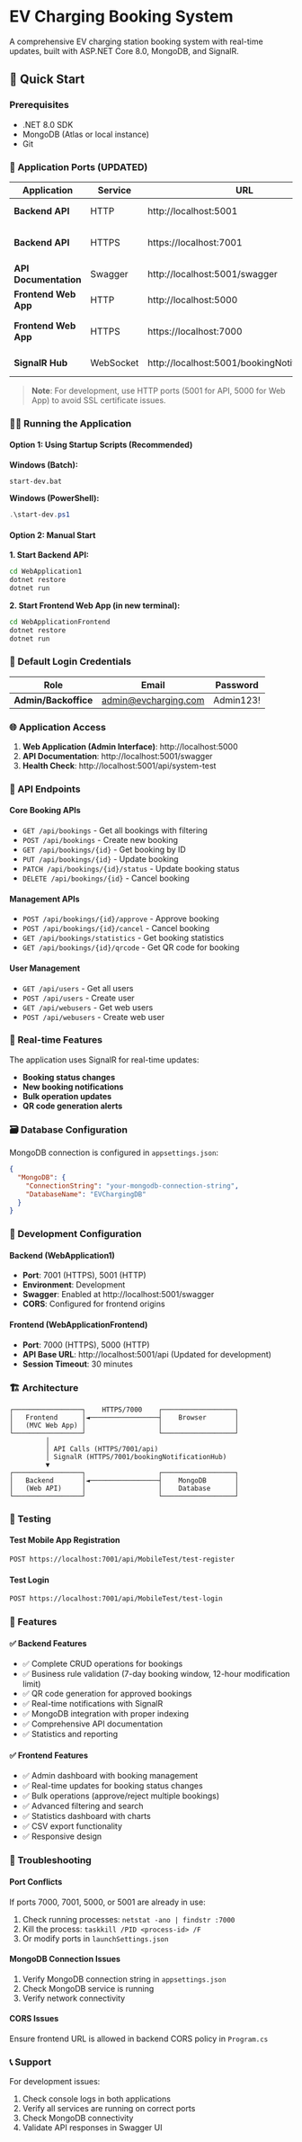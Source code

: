 # EV Charging Booking System

A comprehensive EV charging station booking system with real-time updates, built with ASP.NET Core 8.0, MongoDB, and SignalR.

## 🚀 Quick Start

### Prerequisites
- .NET 8.0 SDK
- MongoDB (Atlas or local instance)
- Git

### 📡 Application Ports (UPDATED)

| Application | Service | URL | Status |
|-------------|---------|-----|--------|
| **Backend API** | HTTP | http://localhost:5001 | ✅ Primary |
| **Backend API** | HTTPS | https://localhost:7001 | ⚠️ Requires SSL cert |
| **API Documentation** | Swagger | http://localhost:5001/swagger | ✅ Working |
| **Frontend Web App** | HTTP | http://localhost:5000 | ✅ Primary |
| **Frontend Web App** | HTTPS | https://localhost:7000 | ⚠️ Requires SSL cert |
| **SignalR Hub** | WebSocket | http://localhost:5001/bookingNotificationHub | ✅ Working |

> **Note**: For development, use HTTP ports (5001 for API, 5000 for Web App) to avoid SSL certificate issues.

### 🏃‍♂️ Running the Application

#### Option 1: Using Startup Scripts (Recommended)

**Windows (Batch):**
```batch
start-dev.bat
```

**Windows (PowerShell):**
```powershell
.\start-dev.ps1
```

#### Option 2: Manual Start

**1. Start Backend API:**
```bash
cd WebApplication1
dotnet restore
dotnet run
```

**2. Start Frontend Web App (in new terminal):**
```bash
cd WebApplicationFrontend
dotnet restore
dotnet run
```

### 🔐 Default Login Credentials

| Role | Email | Password |
|------|-------|----------|
| **Admin/Backoffice** | admin@evcharging.com | Admin123! |

### 🌐 Application Access

1. **Web Application (Admin Interface)**: http://localhost:5000
2. **API Documentation**: http://localhost:5001/swagger
3. **Health Check**: http://localhost:5001/api/system-test

### 📱 API Endpoints

#### Core Booking APIs
- `GET /api/bookings` - Get all bookings with filtering
- `POST /api/bookings` - Create new booking
- `GET /api/bookings/{id}` - Get booking by ID
- `PUT /api/bookings/{id}` - Update booking
- `PATCH /api/bookings/{id}/status` - Update booking status
- `DELETE /api/bookings/{id}` - Cancel booking

#### Management APIs
- `POST /api/bookings/{id}/approve` - Approve booking
- `POST /api/bookings/{id}/cancel` - Cancel booking
- `GET /api/bookings/statistics` - Get booking statistics
- `GET /api/bookings/{id}/qrcode` - Get QR code for booking

#### User Management
- `GET /api/users` - Get all users
- `POST /api/users` - Create user
- `GET /api/webusers` - Get web users
- `POST /api/webusers` - Create web user

### 🔄 Real-time Features

The application uses SignalR for real-time updates:
- **Booking status changes**
- **New booking notifications**
- **Bulk operation updates**
- **QR code generation alerts**

### 🗃️ Database Configuration

MongoDB connection is configured in `appsettings.json`:
```json
{
  "MongoDB": {
    "ConnectionString": "your-mongodb-connection-string",
    "DatabaseName": "EVChargingDB"
  }
}
```

### 🔧 Development Configuration

#### Backend (WebApplication1)
- **Port**: 7001 (HTTPS), 5001 (HTTP)
- **Environment**: Development
- **Swagger**: Enabled at http://localhost:5001/swagger
- **CORS**: Configured for frontend origins

#### Frontend (WebApplicationFrontend)
- **Port**: 7000 (HTTPS), 5000 (HTTP)
- **API Base URL**: http://localhost:5001/api (Updated for development)
- **Session Timeout**: 30 minutes

### 🏗️ Architecture

```
┌─────────────────┐    HTTPS/7000    ┌──────────────────┐
│   Frontend      │◄─────────────────┤    Browser       │
│   (MVC Web App) │                  │                  │
└─────────────────┘                  └──────────────────┘
         │
         │ API Calls (HTTPS/7001/api)
         │ SignalR (HTTPS/7001/bookingNotificationHub)
         ▼
┌─────────────────┐                  ┌──────────────────┐
│   Backend       │◄─────────────────┤    MongoDB       │
│   (Web API)     │                  │    Database      │
└─────────────────┘                  └──────────────────┘
```

### 🧪 Testing

#### Test Mobile App Registration
```bash
POST https://localhost:7001/api/MobileTest/test-register
```

#### Test Login
```bash
POST https://localhost:7001/api/MobileTest/test-login
```

### 📝 Features

#### ✅ Backend Features
- ✅ Complete CRUD operations for bookings
- ✅ Business rule validation (7-day booking window, 12-hour modification limit)
- ✅ QR code generation for approved bookings
- ✅ Real-time notifications with SignalR
- ✅ MongoDB integration with proper indexing
- ✅ Comprehensive API documentation
- ✅ Statistics and reporting

#### ✅ Frontend Features
- ✅ Admin dashboard with booking management
- ✅ Real-time updates for booking status changes
- ✅ Bulk operations (approve/reject multiple bookings)
- ✅ Advanced filtering and search
- ✅ Statistics dashboard with charts
- ✅ CSV export functionality
- ✅ Responsive design

### 🚨 Troubleshooting

#### Port Conflicts
If ports 7000, 7001, 5000, or 5001 are already in use:
1. Check running processes: `netstat -ano | findstr :7000`
2. Kill the process: `taskkill /PID <process-id> /F`
3. Or modify ports in `launchSettings.json`

#### MongoDB Connection Issues
1. Verify MongoDB connection string in `appsettings.json`
2. Check MongoDB service is running
3. Verify network connectivity

#### CORS Issues
Ensure frontend URL is allowed in backend CORS policy in `Program.cs`

### 📞 Support

For development issues:
1. Check console logs in both applications
2. Verify all services are running on correct ports
3. Check MongoDB connectivity
4. Validate API responses in Swagger UI